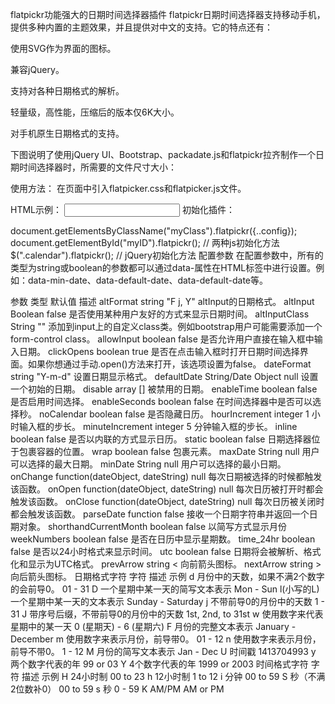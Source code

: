 flatpickr功能强大的日期时间选择器插件
flatpickr日期时间选择器支持移动手机，提供多种内置的主题效果，并且提供对中文的支持。它的特点还有：

使用SVG作为界面的图标。

兼容jQuery。

支持对各种日期格式的解析。

轻量级，高性能，压缩后的版本仅6K大小。

对手机原生日期格式的支持。

下图说明了使用jQuery UI、Bootstrap、packadate.js和flatpickr拉齐制作一个日期时间选择器时，所需要的文件尺寸大小：



使用方法：
在页面中引入flatpicker.css和flatpicker.js文件。

<link rel="stylesheet" type="text/css" href="/path/to/flatpickr.css">
<script src="/path/to/flatpickr.js"></script>
HTML示例：

<input id="myID">
初始化插件：

document.getElementsByClassName("myClass").flatpickr({..config});
document.getElementById("myID").flatpickr();    //  两种js初始化方法
$(".calendar").flatpickr(); // jQuery初始化方法
配置参数
在配置参数中，所有的类型为string或boolean的参数都可以通过data-属性在HTML标签中进行设置。例如：data-min-date、data-default-date、data-default-date等。

参数	类型	默认值	描述
altFormat	string	"F j, Y"	altInput的日期格式。
altInput	Boolean	false	是否使用某种用户友好的方式来显示日期时间。
altInputClass	String	""	添加到input上的自定义class类。例如bootstrap用户可能需要添加一个form-control class。
allowInput	boolean	false	是否允许用户直接在输入框中输入日期。
clickOpens	boolean	true	是否在点击输入框时打开日期时间选择界面。如果你想通过手动.open()方法来打开，该选项设置为false。
dateFormat	string	"Y-m-d"	设置日期显示格式。
defaultDate	String/Date Object	null	设置一个初始的日期。
disable	array	[]	被禁用的日期。
enableTime	boolean	false	是否启用时间选择。
enableSeconds	boolean	false	在时间选择器中是否可以选择秒。
noCalendar	boolean	false	是否隐藏日历。
hourIncrement	integer	1	小时输入框的步长。
minuteIncrement	integer	5	分钟输入框的步长。
inline	boolean	false	是否以内联的方式显示日历。
static	boolean	false	日期选择器位于包裹容器的位置。
wrap	boolean	false	包裹元素。
maxDate	String	null	用户可以选择的最大日期。
minDate	String	null	用户可以选择的最小日期。
onChange	function(dateObject, dateString)	null	每次日期被选择的时候都触发该函数。
onOpen	function(dateObject, dateString)	null	每次日历被打开时都会触发该函数。
onClose	function(dateObject, dateString)	null	每次日历被关闭时都会触发该函数。
parseDate	function	false	接收一个日期字符串并返回一个日期对象。
shorthandCurrentMonth	boolean	false	以简写方式显示月份
weekNumbers	boolean	false	是否在日历中显示星期数。
time_24hr	boolean	false	是否以24小时格式来显示时间。
utc	boolean	false	日期将会被解析、格式化和显示为UTC格式。
prevArrow	string	<	向前箭头图标。
nextArrow	string	>	向后箭头图标。
日期格式字符
字符	描述	示例
d	月份中的天数，如果不满2个数字的会前导0。	01 - 31
D	一个星期中某一天的简写文本表示	Mon - Sun
l(小写的L)	一个星期中某一天的文本表示	Sunday - Saturday
j	不带前导0的月份中的天数	1 - 31
J	带序号后缀，不带前导0的月份中的天数	1st, 2nd, to 31st
w	使用数字来代表星期中的某一天	0 (星期天) - 6 (星期六)
F	月份的完整文本表示	January - December
m	使用数字来表示月份，前导带0。	01 - 12
n	使用数字来表示月份，前导不带0。	1 - 12
M	月份的简写文本表示	Jan - Dec
U	时间戳	1413704993
y	两个数字代表的年	99 or 03
Y	4个数字代表的年	1999 or 2003
时间格式字符
字符	描述	示例
H	24小时制	00 to 23
h	12小时制	1 to 12
i	分钟	00 to 59
S	秒（不满2位数补0）	00 to 59
s	秒	0 - 59
K	AM/PM	AM or PM
